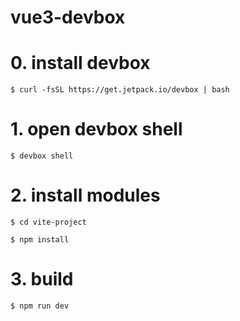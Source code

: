 # vue3-devbox

# 0. install devbox
`$ curl -fsSL https://get.jetpack.io/devbox | bash`


# 1. open devbox shell
`$ devbox shell`


# 2. install modules
`$ cd vite-project`

`$ npm install`

# 3. build
`$ npm run dev`